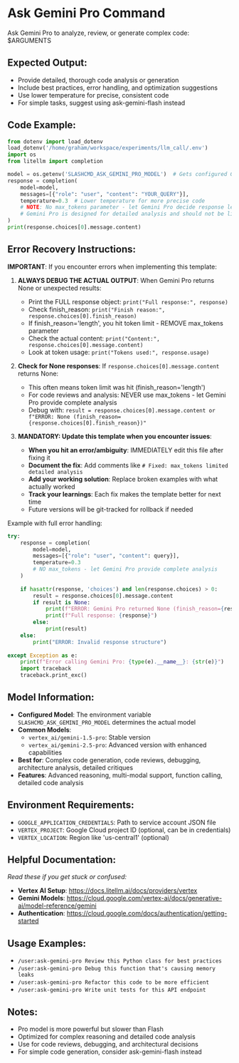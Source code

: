 # Ask Gemini Pro Command

Ask Gemini Pro to analyze, review, or generate complex code: $ARGUMENTS

## Expected Output:
- Provide detailed, thorough code analysis or generation
- Include best practices, error handling, and optimization suggestions
- Use lower temperature for precise, consistent code
- For simple tasks, suggest using ask-gemini-flash instead

## Code Example:
```python
from dotenv import load_dotenv
load_dotenv('/home/graham/workspace/experiments/llm_call/.env')
import os
from litellm import completion

model = os.getenv('SLASHCMD_ASK_GEMINI_PRO_MODEL')  # Gets configured Gemini Pro model
response = completion(
    model=model,
    messages=[{"role": "user", "content": "YOUR_QUERY"}],
    temperature=0.3  # Lower temperature for more precise code
    # NOTE: No max_tokens parameter - let Gemini Pro decide response length
    # Gemini Pro is designed for detailed analysis and should not be limited
)
print(response.choices[0].message.content)
```

## Error Recovery Instructions:
**IMPORTANT**: If you encounter errors when implementing this template:

1. **ALWAYS DEBUG THE ACTUAL OUTPUT**: When Gemini Pro returns None or unexpected results:
   - Print the FULL response object: `print("Full response:", response)`
   - Check finish_reason: `print("Finish reason:", response.choices[0].finish_reason)`
   - If finish_reason='length', you hit token limit - REMOVE max_tokens parameter
   - Check the actual content: `print("Content:", response.choices[0].message.content)`
   - Look at token usage: `print("Tokens used:", response.usage)`

2. **Check for None responses**: If `response.choices[0].message.content` returns None:
   - This often means token limit was hit (finish_reason='length')
   - For code reviews and analysis: NEVER use max_tokens - let Gemini Pro provide complete analysis
   - Debug with: `result = response.choices[0].message.content or f"ERROR: None (finish_reason={response.choices[0].finish_reason})"`

3. **MANDATORY: Update this template when you encounter issues**:
   - **When you hit an error/ambiguity**: IMMEDIATELY edit this file after fixing it
   - **Document the fix**: Add comments like `# Fixed: max_tokens limited detailed analysis`
   - **Add your working solution**: Replace broken examples with what actually worked
   - **Track your learnings**: Each fix makes the template better for next time
   - Future versions will be git-tracked for rollback if needed

Example with full error handling:
```python
try:
    response = completion(
        model=model,
        messages=[{"role": "user", "content": query}],
        temperature=0.3
        # NO max_tokens - let Gemini Pro provide complete analysis
    )
    
    if hasattr(response, 'choices') and len(response.choices) > 0:
        result = response.choices[0].message.content
        if result is None:
            print(f"ERROR: Gemini Pro returned None (finish_reason={response.choices[0].finish_reason})")
            print(f"Full response: {response}")
        else:
            print(result)
    else:
        print("ERROR: Invalid response structure")
        
except Exception as e:
    print(f"Error calling Gemini Pro: {type(e).__name__}: {str(e)}")
    import traceback
    traceback.print_exc()
```

## Model Information:
- **Configured Model**: The environment variable `SLASHCMD_ASK_GEMINI_PRO_MODEL` determines the actual model
- **Common Models**:
  - `vertex_ai/gemini-1.5-pro`: Stable version
  - `vertex_ai/gemini-2.5-pro`: Advanced version with enhanced capabilities
- **Best for**: Complex code generation, code reviews, debugging, architecture analysis, detailed critiques
- **Features**: Advanced reasoning, multi-modal support, function calling, detailed code analysis

## Environment Requirements:
- `GOOGLE_APPLICATION_CREDENTIALS`: Path to service account JSON file
- `VERTEX_PROJECT`: Google Cloud project ID (optional, can be in credentials)
- `VERTEX_LOCATION`: Region like 'us-central1' (optional)

## Helpful Documentation:
*Read these if you get stuck or confused:*
- **Vertex AI Setup**: https://docs.litellm.ai/docs/providers/vertex
- **Gemini Models**: https://cloud.google.com/vertex-ai/docs/generative-ai/model-reference/gemini
- **Authentication**: https://cloud.google.com/docs/authentication/getting-started

## Usage Examples:
- `/user:ask-gemini-pro Review this Python class for best practices`
- `/user:ask-gemini-pro Debug this function that's causing memory leaks`
- `/user:ask-gemini-pro Refactor this code to be more efficient`
- `/user:ask-gemini-pro Write unit tests for this API endpoint`

## Notes:
- Pro model is more powerful but slower than Flash
- Optimized for complex reasoning and detailed code analysis
- Use for code reviews, debugging, and architectural decisions
- For simple code generation, consider ask-gemini-flash instead
